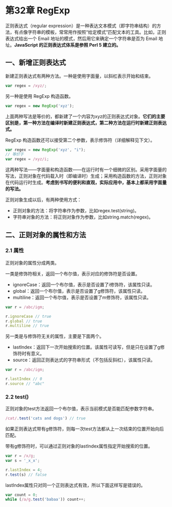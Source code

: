 # 第32章 RegExp

正则表达式（regular expression）是一种表达文本模式（即字符串结构）的方法，有点像字符串的模板，常常用作按照“给定模式”匹配文本的工具。比如，正则表达式给出一个 Email 地址的模式，然后用它来确定一个字符串是否为 Email 地址。**JavaScript 的正则表达式体系是参照 Perl 5 建立的。**

## 一、新增正则表达式

新建正则表达式有两种方法。一种是使用字面量，以斜杠表示开始和结束。

```js
var regex = /xyz/;
```

另一种是使用 RegExp 构造函数。

```js
var regex = new RegExp('xyz');
```

上面两种写法是等价的，都新建了一个内容为xyz的正则表达式对象。**它们的主要区别是，第一种方法在编译时新建正则表达式，第二种方法在运行时新建正则表达式。**

RegExp 构造函数还可以接受第二个参数，表示修饰符（详细解释见下文）。

```js
var regex = new RegExp('xyz', "i");
// 等价于
var regex = /xyz/i;
```

这两种写法——字面量和构造函数——在运行时有一个细微的区别。采用字面量的写法，正则对象在代码载入时（即编译时）生成；采用构造函数的方法，正则对象在代码运行时生成。**考虑到书写的便利和直观，实际应用中，基本上都采用字面量的写法。**

正则对象生成以后，有两种使用方式：

* 正则对象的方法：将字符串作为参数，比如regex.test\(string\)。
* 字符串对象的方法：将正则对象作为参数，比如string.match\(regex\)。

## 二、正则对象的属性和方法

### 2.1 属性

正则对象的属性分成两类。

一类是修饰符相关，返回一个布尔值，表示对应的修饰符是否设置。

* ignoreCase：返回一个布尔值，表示是否设置了i修饰符，该属性只读。
* global：返回一个布尔值，表示是否设置了g修饰符，该属性只读。
* multiline：返回一个布尔值，表示是否设置了m修饰符，该属性只读。

```js
var r = /abc/igm;

r.ignoreCase // true
r.global // true
r.multiline // true
```

另一类是与修饰符无关的属性，主要是下面两个。

* lastIndex：返回下一次开始搜索的位置。该属性可读写，但是只在设置了g修饰符时有意义。
* source：返回正则表达式的字符串形式（不包括反斜杠），该属性只读。

```js
var r = /abc/igm;

r.lastIndex // 0
r.source // "abc"
```

### 2.2 **test\(\)**

正则对象的test方法返回一个布尔值，表示当前模式是否能匹配参数字符串。

```js
/cat/.test('cats and dogs') // true
```

如果正则表达式带有g修饰符，则每一次test方法都从上一次结束的位置开始向后匹配。

带有g修饰符时，可以通过正则对象的lastIndex属性指定开始搜索的位置。

```js
var r = /x/g;
var s = '_x_x';

r.lastIndex = 4;
r.test(s) // false
```

lastIndex属性只对同一个正则表达式有效，所以下面这样写是错误的。

```js
var count = 0;
while (/a/g.test('babaa')) count++;
```










